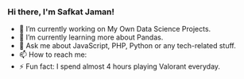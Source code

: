 ### Hi there, I'm Safkat Jaman!

- 🔭 I’m currently working on My Own Data Science Projects.
- 🌱 I’m currently learning more about Pandas.
- 💬 Ask me about JavaScript, PHP, Python or any tech-related stuff.
- 📫 How to reach me: 
- ⚡ Fun fact: I spend almost 4 hours playing Valorant everyday.